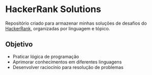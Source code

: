# HackerRank Solutions

Repositório criado para armazenar minhas soluções de desafios do [HackerRank](https://www.hackerrank.com/), organizadas por linguagem e tópico.

## Objetivo
- Praticar lógica de programação
- Aprimorar conhecimentos em diferentes linguagens
- Desenvolver raciocínio para resolução de problemas
